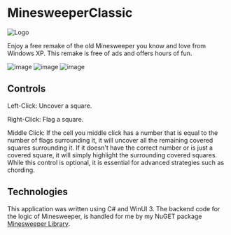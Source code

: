 # MinesweeperClassic
![Logo](https://user-images.githubusercontent.com/52577016/202794944-553b5046-b75f-44d6-9958-1abe698eba9b.png)

Enjoy a free remake of the old Minesweeper you know and love from Windows XP. This remake is free of ads and offers hours of fun.

![image](https://user-images.githubusercontent.com/52577016/202805817-922e6511-c73b-44aa-aeb7-75040c3f9958.png)
![image](https://user-images.githubusercontent.com/52577016/202806414-80fb20ad-8c15-4ef0-b910-fbb27a9cef6a.png)
![image](https://user-images.githubusercontent.com/52577016/202805966-11e02e02-16b6-4c30-b97f-4c914e0dd622.png)

## Controls
Left-Click: Uncover a square.

Right-Click: Flag a square.

Middle Click: If the cell you middle click has a number that is equal to the number of flags surrounding it, it will uncover all the remaining covered squares surrounding it.
If it doesn't have the correct number or is just a covered square, it will simply highlight the surrounding covered squares. While this control is optional, it is
essential for advanced strategies such as chording.

## Technologies
This application was written using C# and WinUI 3. The backend code for the logic of Minesweeper, is handled for me by my NuGET package 
[Minesweeper Library](https://github.com/Shailosingh/MinesweeperLibrary).
